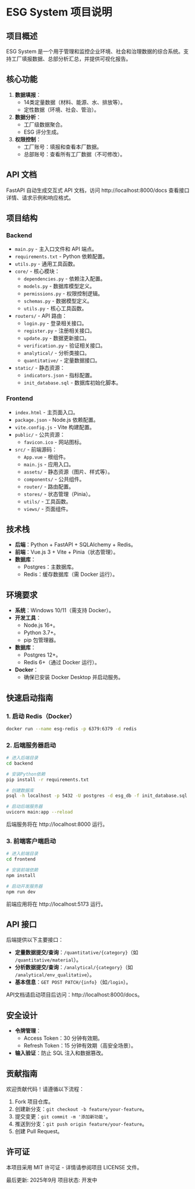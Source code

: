 # ESG System 项目说明

## 项目概述

ESG System 是一个用于管理和监控企业环境、社会和治理数据的综合系统。支持工厂填报数据、总部分析汇总，并提供可视化报告。

## 核心功能

1. **数据填报**：
   - 14类定量数据（材料、能源、水、排放等）。
   - 定性数据（环境、社会、管治）。
2. **数据分析**：
   - 工厂级数据聚合。
   - ESG 评分生成。
3. **权限控制**：
   - 工厂账号：填报和查看本厂数据。
   - 总部账号：查看所有工厂数据（不可修改）。

## API 文档

FastAPI 自动生成交互式 API 文档，访问 http://localhost:8000/docs 查看接口详情、请求示例和响应格式。

## 项目结构

### Backend

- `main.py` - 主入口文件和 API 端点。
- `requirements.txt` - Python 依赖配置。
- `utils.py` - 通用工具函数。
- `core/` - 核心模块：
  - `dependencies.py` - 依赖注入配置。
  - `models.py` - 数据库模型定义。
  - `permissions.py` - 权限控制逻辑。
  - `schemas.py` - 数据模型定义。
  - `utils.py` - 核心工具函数。
- `routers/` - API 路由：
  - `login.py` - 登录相关接口。
  - `register.py` - 注册相关接口。
  - `update.py` - 数据更新接口。
  - `verification.py` - 验证相关接口。
  - `analytical/` - 分析类接口。
  - `quantitative/` - 定量数据接口。
- `static/` - 静态资源：
  - `indicators.json` - 指标配置。
  - `init_database.sql` - 数据库初始化脚本。

### Frontend

- `index.html` - 主页面入口。
- `package.json` - Node.js 依赖配置。
- `vite.config.js` - Vite 构建配置。
- `public/` - 公共资源：
  - `favicon.ico` - 网站图标。
- `src/` - 前端源码：
  - `App.vue` - 根组件。
  - `main.js` - 应用入口。
  - `assets/` - 静态资源（图片、样式等）。
  - `components/` - 公共组件。
  - `router/` - 路由配置。
  - `stores/` - 状态管理（Pinia）。
  - `utils/` - 工具函数。
  - `views/` - 页面组件。

## 技术栈

- **后端**：Python + FastAPI + SQLAlchemy + Redis。
- **前端**：Vue.js 3 + Vite + Pinia（状态管理）。
- **数据库**：
  - Postgres：主数据库。
  - Redis：缓存数据库（需 Docker 运行）。

## 环境要求

- **系统**：Windows 10/11（需支持 Docker）。
- **开发工具**：
  - Node.js 16+。
  - Python 3.7+。
  - pip 包管理器。
- **数据库**：
  - Postgres 12+。
  - Redis 6+（通过 Docker 运行）。
- **Docker**：
  - 确保已安装 Docker Desktop 并启动服务。

## 快速启动指南

### 1. 启动 Redis（Docker）

```sh
docker run --name esg-redis -p 6379:6379 -d redis
```

### 2. 后端服务器启动

```sh
# 进入后端目录
cd backend

# 安装Python依赖
pip install -r requirements.txt

# 创建数据库
psql -h localhost -p 5432 -U postgres -d esg_db -f init_database.sql

# 启动后端服务器
uvicorn main:app --reload
```

后端服务将在 http://localhost:8000 运行。

### 3. 前端客户端启动

```sh
# 进入前端目录
cd frontend

# 安装前端依赖
npm install

# 启动开发服务器
npm run dev
```

前端应用将在 http://localhost:5173 运行。

## API 接口

后端提供以下主要接口：

- **定量数据提交/查询**：`/quantitative/{category}`（如 `/quantitative/material`）。
- **分析数据提交/查询**：`/analytical/{category}`（如 `/analytical/env_qualitative`）。
- **基本信息**：`GET POST PATCH/{info}`（如`/login`）。

API文档请启动项目后访问：http://localhost:8000/docs。

## 安全设计

- **令牌管理**：
  - Access Token：30 分钟有效期。
  - Refresh Token：15 分钟有效期（高安全场景）。
- **输入验证**：防止 SQL 注入和数据篡改。

## 贡献指南

欢迎贡献代码！请遵循以下流程：

1. Fork 项目仓库。
2. 创建新分支：`git checkout -b feature/your-feature`。
3. 提交变更：`git commit -m '添加新功能'`。
4. 推送到分支：`git push origin feature/your-feature`。
5. 创建 Pull Request。

## 许可证

本项目采用 MIT 许可证 - 详情请参阅项目 LICENSE 文件。

最后更新: 2025年9月
项目状态: 开发中
